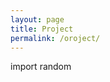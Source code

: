 ```yaml
---
layout: page
title: Project
permalink: /oroject/
---
```


import random

<script>
deck = list(range(1, 14)) * 4  # Four suits, values 1-13
random.shuffle(deck)

def card_name(value):
    """Helper function to return the name of the card."""
    names = {1: "Ace", 11: "Jack", 12: "Queen", 13: "King"}
    return names.get(value, str(value))

def higher_or_lower():
    score = 0
    current_card = deck.pop()  # Draw the first card
    print(f"Starting card is: {card_name(current_card)}")

    while len(deck) > 0:
        next_card = deck.pop()  # Draw the next card
        guess = input("Will the next card be higher or lower? (h/l): ").lower()
        
        if guess not in ["h", "l"]:
            print("Invalid input! Please enter 'h' for higher or 'l' for lower.")
            continue

        print(f"Next card is: {card_name(next_card)}")

        # Compare the cards
        if guess == "h" and next_card > current_card:
            print("Correct! It was higher.")
            score += 1
        elif guess == "l" and next_card < current_card:
            print("Correct! It was lower.")
            score += 1
        else:
            print("Wrong guess!")

        current_card = next_card
        print(f"Your score is now: {score}")
        play_again = input("Do you want to keep playing? (y/n): ").lower()
        if play_again != 'y':
            break

    print(f"Game over! Your final score is: {score}")

# Run the game
higher_or_lower()
</script>